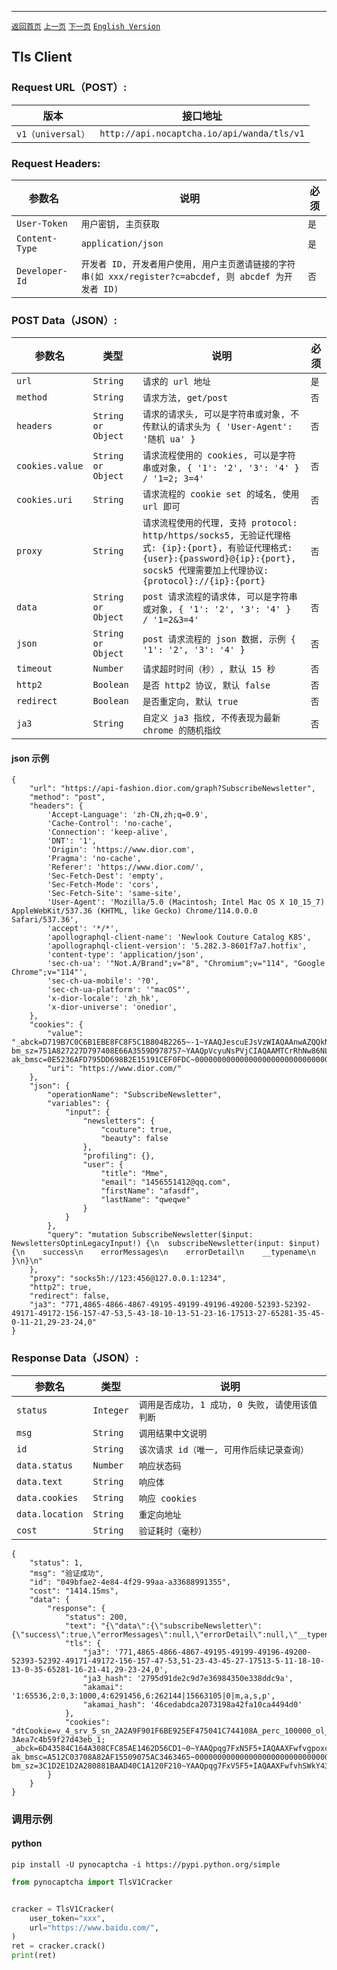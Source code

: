 ------
[`返回首页`](../README.md)    [`上一页`](akamai.md)      [`下一页`](discord.md) [`English Version`](../en-US/tls.md)

## Tls Client

### Request URL（POST）:

| 版本               | 接口地址                                                    |
|------------------|---------------------------------------------------------|
| `v1（universal）` | `http://api.nocaptcha.io/api/wanda/tls/v1` |

### Request Headers:

| 参数名            | 说明                 | 必须  |
|----------------|--------------------|-----|
| `User-Token`   | `用户密钥, 主页获取`       | `是` |
| `Content-Type` | `application/json` | `是` |
| `Developer-Id` | `开发者 ID, 开发者用户使用, 用户主页邀请链接的字符串(如 xxx/register?c=abcdef, 则 abcdef 为开发者 ID)`           | `否` |

### POST Data（JSON）:

| 参数名          | 类型        | 说明                                                                                                                                                             | 必须  |
|--------------|-----------|----------------------------------------------------------------------------------------------------------------------------------------------------------------|-----|
| `url`           | `String`  | `请求的 url 地址`                                                                                                                          | `是` |
| `method`        | `String`  | `请求方法, get/post`       | `否` |
| `headers`       | `String or Object`  | `请求的请求头, 可以是字符串或对象, 不传默认的请求头为 { 'User-Agent': '随机 ua' } `       | `否` |
| `cookies.value` | `String or Object` | `请求流程使用的 cookies, 可以是字符串或对象, { '1': '2', '3': '4' } / '1=2; 3=4'`   | `否` |
| `cookies.uri`   | `String`  | `请求流程的 cookie set 的域名, 使用 url 即可`   | `否` |
| `proxy`         | `String`  | `请求流程使用的代理, 支持 protocol: http/https/socks5, 无验证代理格式: {ip}:{port}, 有验证代理格式: {user}:{password}@{ip}:{port}, socsk5 代理需要加上代理协议: {protocol}://{ip}:{port}`   | `否` |
| `data`          | `String or Object` | `post 请求流程的请求体, 可以是字符串或对象, { '1': '2', '3': '4' } / '1=2&3=4'`   | `否` |
| `json`          | `String or Object` | `post 请求流程的 json 数据, 示例 { '1': '2', '3': '4' }`   | `否` |
| `timeout`       | `Number`   | `请求超时时间（秒）, 默认 15 秒`   | `否` |
| `http2`         | `Boolean`  | `是否 http2 协议, 默认 false`   | `否` |
| `redirect`      | `Boolean`  | `是否重定向, 默认 true`   | `否` |
| `ja3`           | `String`   | `自定义 ja3 指纹, 不传表现为最新 chrome 的随机指纹`   | `否` |

#### json 示例

```
{
    "url": "https://api-fashion.dior.com/graph?SubscribeNewsletter",
    "method": "post",
    "headers": {
        'Accept-Language': 'zh-CN,zh;q=0.9',
        'Cache-Control': 'no-cache',
        'Connection': 'keep-alive',
        'DNT': '1',
        'Origin': 'https://www.dior.com',
        'Pragma': 'no-cache',
        'Referer': 'https://www.dior.com/',
        'Sec-Fetch-Dest': 'empty',
        'Sec-Fetch-Mode': 'cors',
        'Sec-Fetch-Site': 'same-site',
        'User-Agent': 'Mozilla/5.0 (Macintosh; Intel Mac OS X 10_15_7) AppleWebKit/537.36 (KHTML, like Gecko) Chrome/114.0.0.0 Safari/537.36',
        'accept': '*/*',
        'apollographql-client-name': 'Newlook Couture Catalog K8S',
        'apollographql-client-version': '5.282.3-8601f7a7.hotfix',
        'content-type': 'application/json',
        'sec-ch-ua': '"Not.A/Brand";v="8", "Chromium";v="114", "Google Chrome";v="114"',
        'sec-ch-ua-mobile': '?0',
        'sec-ch-ua-platform': '"macOS"',
        'x-dior-locale': 'zh_hk',
        'x-dior-universe': 'onedior',
    },
    "cookies": {
        "value": "_abck=D719B7C0C6B1EBE8FC8F5C1B804B2265~-1~YAAQJescuEJsVzWIAQAAnwAZQQkN297mPe+Q48Xd0/10jSvgz/y69qQbPEwxUuQZhIhisL+GFAMfvabHtQPRUbiIqzDD6vA9iN9lvjzaAbKaL+aNXF/3EhpYYYUsBa0q92JUxusD8F09nFXy3mfZ8p8GzDk+/ikw4Y8QVQcchjC/s6XYbG+I2RSHl+lDOSvR2biGLFZ1dW2PsFZQ6Fs4M1/ccWfaXg6IRvzjlWaF0vH8GIoljDVRvZxwCeUO71QJORFxeVEEO43BiC3LczJhMomt8pnTbnJcMbMbi1zFcYUKUZjYvB7+kJ1JsMHfVdzbrwTB2I3bePGPgX06RvzCReVCETYpJB7H+XEeJgQQDzKiYZhCONfnae3BQUll~-1~-1~1684722838; bm_sz=751A827227D797408E66A3559D978757~YAAQpVcyuNsPVjCIAQAAMTCrRhNw86NLVNcBypYZvOkbMMnc+ef6EeDWu9UtvPw3OfyfpKLmEFQeDw99mddahdMlOj3VxzPz8eV9mfMSWDLxup33fIKAvsMvnUjvAJV0gpZvTTwdk0atKXCg1DXvs+U+VOvPPJtS76B2t+r0jXrB+cUm2hJL7qF59kbHLBl54yypauoWa1qEu9lgelS5kdwiR93A0c9IRagfLG4VjFydhZBoD6ldWEQjQUflrf00GSoxQpL0QBKRlD7fFNRtMhBmndvu5yoGdixtPXCEKk5BzRl/~4605506~4276528; ak_bmsc=0E5236AFD795DD698B2E15191CEF0FDC~000000000000000000000000000000~YAAQpVcyuNoPVjCIAQAAMTCrRhNkrxzrgkZ1QP7XH0+hyJ2ul+4V0reJDlf1omJylP4/7vc+bxfB8EW1pfuYQWdBmzTBnE84h+7tH1SbFvNNNDul53BJsoOd79t8V0LGQdlXls3FWxITVSwuVlvCQTuJY1jq+uxrTTFFWpuqWQZnWkaLC/p8E7KRycXTaDSh7UW4k6ISRmssUftgDxwjZg43T6IbMyPf9dugLQSg9dKx4p8wyTcNern/fHfx7dAABbnUJkwmP+Y/eR4mfc9MJtIsJ3006DKH7PNoZ5JhtmnN9JTuhwfSEEnCrhs0j/cb2TrsSMo26w4C1xIaUNwZXE77YDci8VIkwEq9NvSTrTZUncSl0rsvoBz0j4QheSI=",
        "uri": "https://www.dior.com/"
    },
    "json": {
        "operationName": "SubscribeNewsletter",
        "variables": {
            "input": {
                "newsletters": {
                    "couture": true,
                    "beauty": false
                },
                "profiling": {},
                "user": {
                    "title": "Mme",
                    "email": "1456551412@qq.com",
                    "firstName": "afasdf",
                    "lastName": "qweqwe"
                }
            }
        },
        "query": "mutation SubscribeNewsletter($input: NewslettersOptinLegacyInput!) {\n  subscribeNewsletter(input: $input) {\n    success\n    errorMessages\n    errorDetail\n    __typename\n  }\n}\n"
    },
    "proxy": "socks5h://123:456@127.0.0.1:1234",
    "http2": true,
    "redirect": false,
    "ja3": "771,4865-4866-4867-49195-49199-49196-49200-52393-52392-49171-49172-156-157-47-53,5-43-18-10-13-51-23-16-17513-27-65281-35-45-0-11-21,29-23-24,0"
}
```

### Response Data（JSON）:

| 参数名            | 类型        | 说明                            |
|----------------|-----------|-------------------------------|
| `status`       | `Integer` | `调用是否成功, 1 成功, 0 失败, 请使用该值判断` |
| `msg`          | `String`  | `调用结果中文说明`                    |
| `id`           | `String`  | `该次请求 id（唯一, 可用作后续记录查询）`      |
| `data.status`  | `Number`  | `响应状态码`    |
| `data.text`    | `String`  | `响应体`    |
| `data.cookies` | `String`  | `响应 cookies`    |
| `data.location` | `String`  | `重定向地址`    |
| `cost`         | `String`  | `验证耗时（毫秒）`                    |

```
{
    "status": 1,
    "msg": "验证成功",
    "id": "049bfae2-4e84-4f29-99aa-a33688991355",
    "cost": "1414.15ms",
    "data": {
        "response": {
            "status": 200,
            "text": "{\"data\":{\"subscribeNewsletter\":{\"success\":true,\"errorMessages\":null,\"errorDetail\":null,\"__typename\":\"NewsletterOptinResponse\"}}}\n",
            "tls": {
                "ja3": '771,4865-4866-4867-49195-49199-49196-49200-52393-52392-49171-49172-156-157-47-53,51-23-43-45-27-17513-5-11-18-10-13-0-35-65281-16-21-41,29-23-24,0',
                "ja3_hash": '2795d91de2c9d7e36984350e338ddc9a',
                "akamai": '1:65536,2:0,3:1000,4:6291456,6:262144|15663105|0|m,a,s,p',
                "akamai_hash": '46cedabdca2073198a42fa10ca4494d0'
            },
            "cookies": "dtCookie=v_4_srv_5_sn_2A2A9F901F6BE925EF475041C744108A_perc_100000_ol_0_mul_1_app-3Aea7c4b59f27d43eb_1; _abck=6D43584C164A308CFC85AE1462D56CD1~0~YAAQpqg7FxN5F5+IAQAAXFwfvgpoxc0IH5DxeBHUCgDMC4vh8eHRZkqMr5rUFAxg+Zjwi0ouU4PF9WIT9rdcJtenDDu9T438N+xtPqd0JdzKePw3Y7u7OJkZe95KAzQ/L9VqCPLEvHC9Nap2ELrgIY32GRzJKj2qgPmuX4avgoopJmJ7hLhfq9rGwqkfBWaykDHs1MHb8xSjmr/bGbDHbpzSlThrEU8PlKxL/QWOIgPDyD/hZWi5wVyLG5zim5hVeykHZEiXgucS9u/gTHUGMmlz+EZU+Gj1rZ5/vMRqe9mieGJj+93IZElOAdT5SeXmmr++XZx8PEJaE8UTj+gCADhi74Up9AR7HxFcL5yI2uixdkQt28OYUzA4JwGmk2YpBDH4ZIVTnsxQ2TmlmtC4U3Avhw==~-1~-1~-1; ak_bmsc=A512C03708A82AF15509075AC3463465~000000000000000000000000000000~YAAQpqg7FxR5F5+IAQAAXFwfvhTDvOQ0kF5T1aOHbbK5JhAaIMLCpBliUMAWu13oybOeiok1hxUFG20Mp1stJJbQxgyROf+1V15DXyjemkWmqrjmeJOn8Mvpc4WCREAxrm7Zc8lwhFROzvGnSnX4kddVIId8yePfkYELbxCjEV1jOCqj51hz8iyF5C76Ee02geGNTfpR0DwllMVnNxFDnhIJBhUjZ7XMbPta1zFJndZ4WuOdqzWVt/U/F6Iqq73eEV9oGQLxj6xDMd+PTLWB67ogSnDsG3HsFTrX9H8zC7Ql4o36B8lvAJQL8Nnyj36ezqJSOUoxweZuhsnpOajJ3qLPdsRrkqueMEXtFXFMbBs/uNKCAssX/edlkFM=; bm_sz=3C1D2E1D2A280881BAAD40C1A120F210~YAAQpqg7FxV5F5+IAQAAXFwfvhSWkY43adkIgLvfWY2v1NZKi/+2KElW+DrSt0lTZfVqiV4mpq4lDVgpuDAl3o7ttti5s2JA/WkrvIXeZKHFSDvEFwS6E3Moe7bCInlKFHSG1BvjrBoRTdHhDrIc9LEDNx2pWqhpdTs0pp3ZqouXmjVRvHHFTXh6k5Ct3vIVnyUvY6eHcvoa4ILtkvKKaY5fitwBt5OdMDa/3IJYgdeFGWXdwAZOoP5y9sO0IriqCJBQns2q+UYebGi4Y3ZO27Vu6JDOOz/NkP+8w+1Jr2xN~3487801~3359042"
        }
    }
}
```

### 调用示例

#### python

```shell
pip install -U pynocaptcha -i https://pypi.python.org/simple
```

```python
from pynocaptcha import TlsV1Cracker


cracker = TlsV1Cracker(
    user_token="xxx",
    url="https://www.baidu.com/",
)
ret = cracker.crack()
print(ret)
```
